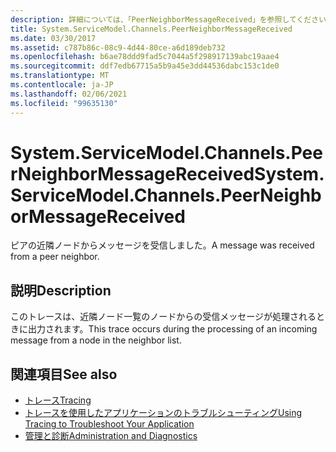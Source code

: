 ```yaml
---
description: 詳細については、「PeerNeighborMessageReceived」を参照してください。
title: System.ServiceModel.Channels.PeerNeighborMessageReceived
ms.date: 03/30/2017
ms.assetid: c787b86c-08c9-4d44-80ce-a6d189deb732
ms.openlocfilehash: b6ae78ddd9fad5c7044a5f298917139abc19aae4
ms.sourcegitcommit: ddf7edb67715a5b9a45e3dd44536dabc153c1de0
ms.translationtype: MT
ms.contentlocale: ja-JP
ms.lasthandoff: 02/06/2021
ms.locfileid: "99635130"
---
```

# <a name="systemservicemodelchannelspeerneighbormessagereceived"></a><span data-ttu-id="6e508-103">System.ServiceModel.Channels.PeerNeighborMessageReceived</span><span class="sxs-lookup"><span data-stu-id="6e508-103">System.ServiceModel.Channels.PeerNeighborMessageReceived</span></span>

<span data-ttu-id="6e508-104">ピアの近隣ノードからメッセージを受信しました。</span><span class="sxs-lookup"><span data-stu-id="6e508-104">A message was received from a peer neighbor.</span></span>  
  
## <a name="description"></a><span data-ttu-id="6e508-105">説明</span><span class="sxs-lookup"><span data-stu-id="6e508-105">Description</span></span>  

 <span data-ttu-id="6e508-106">このトレースは、近隣ノード一覧のノードからの受信メッセージが処理されるときに出力されます。</span><span class="sxs-lookup"><span data-stu-id="6e508-106">This trace occurs during the processing of an incoming message from a node in the neighbor list.</span></span>  
  
## <a name="see-also"></a><span data-ttu-id="6e508-107">関連項目</span><span class="sxs-lookup"><span data-stu-id="6e508-107">See also</span></span>

- [<span data-ttu-id="6e508-108">トレース</span><span class="sxs-lookup"><span data-stu-id="6e508-108">Tracing</span></span>](index.md)
- [<span data-ttu-id="6e508-109">トレースを使用したアプリケーションのトラブルシューティング</span><span class="sxs-lookup"><span data-stu-id="6e508-109">Using Tracing to Troubleshoot Your Application</span></span>](using-tracing-to-troubleshoot-your-application.md)
- [<span data-ttu-id="6e508-110">管理と診断</span><span class="sxs-lookup"><span data-stu-id="6e508-110">Administration and Diagnostics</span></span>](../index.md)
